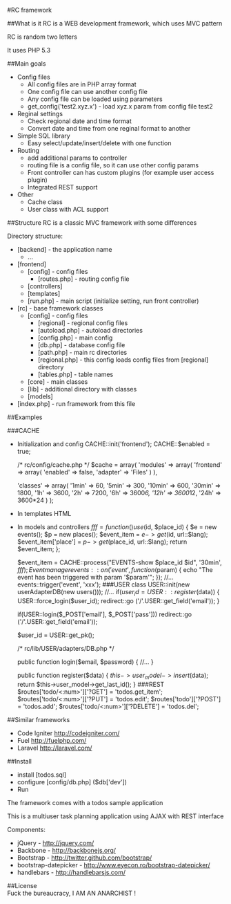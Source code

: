 #RC framework

##What is it
RC is a WEB development framework, which uses MVC pattern

RC is random two letters

It uses PHP 5.3

##Main goals
  * Config files
    - All config files are in PHP array format
    - One config file can use another config file
    - Any config file can be loaded using parameters
    - get_config('test2.xyz.x') - load xyz.x param from config file test2
  * Reginal settings
    - Check regional date and time format
    - Convert date and time from one reginal format to another
  * Simple SQL library
    - Easy select/update/insert/delete with one function
  * Routing
    - add additional params to controller
    - routing file is a config file, so it can use other config params
    - Front controller can has custom plugins (for example user access plugin)
    - Integrated REST support
  * Other
    - Cache class
    - User class with ACL support

##Structure
RC is a classic MVC framework with some differences

Directory structure:

* [backend] - the application name
  - ...
* [frontend]
  - [config] - config files
      + [routes.php] - routing config file
  - [controllers]
  - [templates]
  - [run.php] - main script (initialize setting, run front controller)
* [rc] - base framework classes
  - [config] - config files
      + [regional] - regional config files
      + [autoload.php] - autoload directories
      + [config.php] - main config
      + [db.php] - database config file
      + [path.php] - main rc directories
      + [regional.php] - this config loads config files from [regional] directory
      + [tables.php] - table names
  - [core] - main classes
  - [lib] - additional directory with classes
  - [models]
* [index.php] - run framework from this file

##Examples

###CACHE
* Initialization and config
    CACHE::init('frontend');
    CACHE::$enabled = true;

    /* rc/config/cache.php */
    $cache = array(
	'modules' => array(
	  'frontend' => array(
	    'enabled' => false,
	    'adapter' => 'Files'
	  )
	),

    'classes' => array(
	  '1min' => 60,
	  '5min' => 300,
	  '10min' => 600,
	  '30min' => 1800,
	  '1h' => 3600,
	  '2h' => 7200,
	  '6h' => 3600*6,
	  '12h' => 3600*12,
	  '24h' => 3600*24
	)
    );
* In templates
      <? if(CACHE::start('cache for 24 hours, '24h')): ?>
      HTML <?php  echo 'php';  ?>
      <? endif; CACHE::end(); ?>
* In models and controllers
    $fff = function () use ($id, $place_id) {
	$e = new events();
	$p = new places();
	$event_item = $e->get($id, url::$lang);
	$event_item['place'] = $p->get($place_id, url::$lang);
	return $event_item;
    };

    $event_item = CACHE::process("EVENTS-show $place_id $id", '30min', $fff);
    Event manager
    events::on('event', 
	function($param) {
	  echo "The event has been triggered with param '$param'";
	});
    //...
    events::trigger('event', 'xxx');
###USER class
    USER::init(new userAdapterDB(new users()));
    //...
    if($user_id = USER::register($data)) {
      USER::force_login($user_id);
      redirect::go ('/'.USER::get_field('email'));
    }

    if(USER::login($_POST['email'], $_POST['pass']))
      redirect::go ('/'.USER::get_field('email'));

    $user_id = USER::get_pk();

    /*   rc/lib/USER/adapters/DB.php   */

    public function login($email, $password) {
      //...
    }

    public function register($data) {
      $this->user_model->insert($data);
      return $this->user_model->get_last_id();
    } 
###REST
    $routes['todo/<:num>']['?GET'] = 'todos.get_item';
    $routes['todo/<:num>']['?PUT'] = 'todos.edit';
    $routes['todo']['?POST'] = 'todos.add';
    $routes['todo/<:num>']['?DELETE'] = 'todos.del';


##Similar frameworks
 - Code Igniter http://codeigniter.com/
 - Fuel http://fuelphp.com/
 - Laravel http://laravel.com/

##Install
  - install [todos.sql]
  - configure [config/db.php] ($db['dev'])
  - Run

The framework comes with a todos sample application

This is a multiuser task planning application using AJAX with REST interface

Components:
  * jQuery - http://jquery.com/
  * Backbone - http://backbonejs.org/
  * Bootstrap - http://twitter.github.com/bootstrap/
  * bootstrap-datepicker - http://www.eyecon.ro/bootstrap-datepicker/
  * handlebars - http://handlebarsjs.com/

##License  
Fuck the bureaucracy, I AM AN ANARCHIST !
